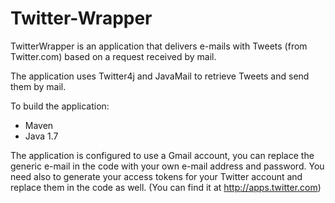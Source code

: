 # Twitter-Wrapper
TwitterWrapper is an application that delivers e-mails with Tweets (from Twitter.com) based on a request received by mail.

The application uses Twitter4j and JavaMail to retrieve Tweets and send them by mail.

To build the application:
- Maven
- Java 1.7

The application is configured to use a Gmail account, you can replace the generic e-mail in the code with your own e-mail address and password. You need also to generate your access tokens for your Twitter account and replace them in the code as well. (You can find it at http://apps.twitter.com)
